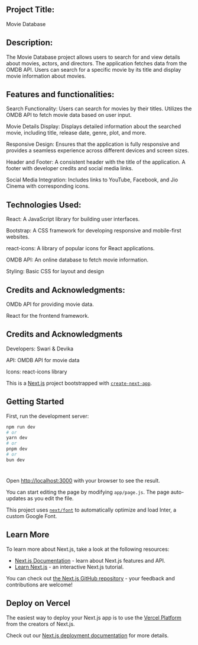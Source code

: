 ## Project Title:
Movie Database
## Description:
The Movie Database project allows users to search for and view details about movies, actors, and directors. The application fetches data from the OMDB API. Users can search for a specific movie by its title and display movie information about movies.

## Features and functionalities:
Search Functionality:
Users can search for movies by their titles.
Utilizes the OMDB API to fetch movie data based on user input.

Movie Details Display:
Displays detailed information about the searched movie, including title, release date, genre, plot, and more.

Responsive Design:
Ensures that the application is fully responsive and provides a seamless experience across different devices and screen sizes.

Header and Footer:
A consistent header with the title of the application.
A footer with developer credits and social media links.

Social Media Integration:
Includes links to YouTube, Facebook, and Jio Cinema with corresponding icons.

## Technologies Used:
React: 
A JavaScript library for building user interfaces.

Bootstrap: 
A CSS framework for developing responsive and mobile-first websites.

react-icons:
A library of popular icons for React applications.

OMDB API:
An online database to fetch movie information.

Styling: 
Basic CSS for layout and design

## Credits and Acknowledgments:
OMDb API for providing movie data.

React for the frontend framework.



## Credits and Acknowledgments
Developers: 
Swari & Devika

API: 
OMDB API for movie data

Icons: 
react-icons library

This is a [Next.js](https://nextjs.org/) project bootstrapped with [`create-next-app`](https://github.com/vercel/next.js/tree/canary/packages/create-next-app).

## Getting Started

First, run the development server:

```bash
npm run dev
# or
yarn dev
# or
pnpm dev
# or
bun dev
```
# 

Open [http://localhost:3000](http://localhost:3000) with your browser to see the result.

You can start editing the page by modifying `app/page.js`. The page auto-updates as you edit the file.

This project uses [`next/font`](https://nextjs.org/docs/basic-features/font-optimization) to automatically optimize and load Inter, a custom Google Font.

## Learn More

To learn more about Next.js, take a look at the following resources:

- [Next.js Documentation](https://nextjs.org/docs) - learn about Next.js features and API.
- [Learn Next.js](https://nextjs.org/learn) - an interactive Next.js tutorial.

You can check out [the Next.js GitHub repository](https://github.com/vercel/next.js/) - your feedback and contributions are welcome!

## Deploy on Vercel

The easiest way to deploy your Next.js app is to use the [Vercel Platform](https://vercel.com/new?utm_medium=default-template&filter=next.js&utm_source=create-next-app&utm_campaign=create-next-app-readme) from the creators of Next.js.

Check out our [Next.js deployment documentation](https://nextjs.org/docs/deployment) for more details.
